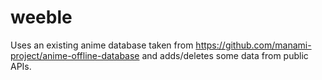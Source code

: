 # weeble
Uses an existing anime database taken from https://github.com/manami-project/anime-offline-database and adds/deletes some data from public APIs.
